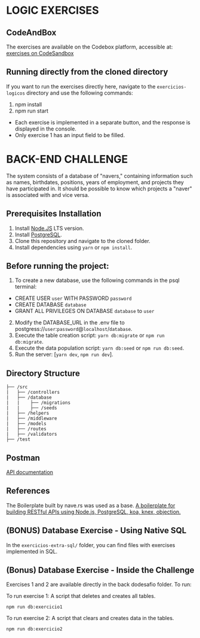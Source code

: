 # LOGIC EXERCISES

## CodeAndBox
The exercises are available on the Codebox platform, accessible at: [exercises on CodeSandbox](https://codesandbox.io/s/teste-estagio-template-forked1-4youu?fontsize=14&hidenavigation=1&theme=dark&file=/src/exercise01.js)

## Running directly from the cloned directory
If you want to run the exercises directly here, navigate to the `exercicios-logicos` directory and use the following commands:
1. npm install
2. npm run start

- Each exercise is implemented in a separate button, and the response is displayed in the console.
- Only exercise 1 has an input field to be filled.

# BACK-END CHALLENGE

The system consists of a database of "navers," containing information such as names, birthdates, positions, years of employment, and projects they have participated in. It should be possible to know which projects a "naver" is associated with and vice versa.


## Prerequisites Installation
1. Install [Node.JS](https://nodejs.org/en/) LTS version.
2. Install [PostgreSQL](https://www.postgresql.org/download/).
3. Clone this repository and navigate to the cloned folder.
4. Install dependencies using `yarn` or `npm install`.

## Before running the project:
1. To create a new database, use the following commands in the psql terminal:
- CREATE USER `user` WITH PASSWORD `password`
- CREATE DATABASE `database`
- GRANT ALL PRIVILEGES ON DATABASE `database` to `user`

2. Modify the DATABASE_URL in the .env file to postgress://`user`:`password`@`localhost`/`database`.
3. Execute the table creation script: `yarn db:migrate` or `npm run db:migrate`.
4. Execute the data population script: `yarn db:seed` or `npm run db:seed`.
5. Run the server: [`yarn dev`, `npm run dev`].

## Directory Structure

```
├── /src
|   ├── /controllers
|   ├── /database
|   |    ├── /migrations
|   |    ├── /seeds
|   ├── /helpers
|   ├── /middleware
|   ├── /models
|   ├── /routes
|   ├── /validators
├── /test
```

## Postman
[API documentation](https://documenter.getpostman.com/view/10351182/Tz5wXaD6)

## References
The Boilerplate built by nave.rs was used as a base.
[A boilerplate for building RESTful APIs using Node.js, PostgreSQL, koa, knex, objection.](https://github.com/naveteam/back-boilerplate)

## (BONUS) Database Exercise - Using Native SQL

In the `exercicios-extra-sql/` folder, you can find files with exercises implemented in SQL.

## (Bonus) Database Exercise - Inside the Challenge

Exercises 1 and 2 are available directly in the back dodesafio folder. To run:

To run exercise 1: A script that deletes and creates all tables.

`npm run db:exercicio1`

To run exercise 2: A script that clears and creates data in the tables.

`npm run db:exercicio2`
